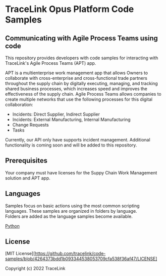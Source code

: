 # TraceLink Opus Platform Code Samples  

## Communicating with Agile Process Teams using code  

This repository provides developers with code samples for interacting with TraceLink's Agile Process Teams (APT) app.

APT is a multienterprise work management app that allows Owners to collaborate with cross-enterprise
and cross-functional trade partners throughout the supply chain by digitally executing, managing, and tracking shared
business processes, which increases speed and improves the effectiveness of the supply chain. Agile Process Teams allows
companies to create multiple networks that use the following processes for this digital collaboration:

- Incidents: Direct Supplier, Indirect Supplier
- Incidents: External Manufacturing, Internal Manufacturing
- Change Requests
- Tasks

Currently, our API only have supports incident management. Additional functionality is coming soon and will be added
to this repository.

## Prerequisites

Your company must have licenses for the Suppy Chain Work Management solution and APT app.

## Languages
Samples focus on basic actions using the most common scripting languages. These samples are organized in folders by language.  
Folders are added as the language samples become available.  

[Python](python/README.MD)

## License

[MIT License][https://github.com/tracelink/code-samples/blob/4264373bdd1b093344538053709cfa538f36af47/LICENSE]

Copyright (c) 2022 TraceLink